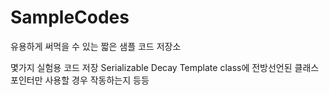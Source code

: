 # SampleCodes

유용하게 써먹을 수 있는 짧은 샘플 코드 저장소

몇가지 실험용 코드 저장
Serializable
Decay
Template class에 전방선언된 클래스 포인터만 사용할 경우 작동하는지 등등